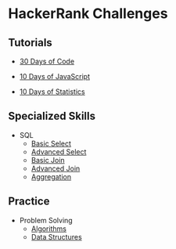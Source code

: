 # HackerRank Challenges

## Tutorials

- [30 Days of Code](./30DaysofCode)

- [10 Days of JavaScript](./10DaysofJS)

- [10 Days of Statistics](./10DayofStatistics)

## Specialized Skills

- SQL
  - [Basic Select](./SQL/BasicSelect)
  - [Advanced Select](./SQL/AdvancedSelect)
  - [Basic Join](./SQL/BasicJoin)
  - [Advanced Join](./SQL/AdvancedJoin)
  - [Aggregation](./SQL/Aggregation)

## Practice

- Problem Solving
  - [Algorithms](./ProblemSolving/Algorithms)
  - [Data Structures](./ProblemSolving/DataStructures)
  
